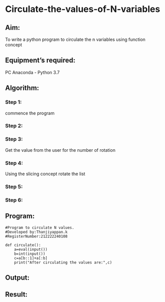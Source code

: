 # Circulate-the-values-of-N-variables
## Aim:
To write a python program to circulate the n variables using function concept
## Equipment’s required:
PC
Anaconda - Python 3.7
## Algorithm: 
### Step 1: 
commence the program
### Step 2: 
### Step 3: 
Get the value from the user for the number of rotation
### Step 4: 
Using the slicing concept rotate the list

### Step 5: 
### Step 6: 
## Program:
```
#Program to circulate N values.
#Developed by:Thanjiyappan.k 
#RegisterNumber:212222240108

def circulate():
    a=eval(input())
    b=int(input())
    c=a[b::1]+a[:b]
    print("After circulating the values are:",c)
```
## Output:

## Result:
